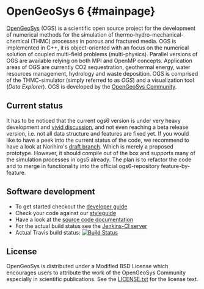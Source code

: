 OpenGeoSys 6                                                      {#mainpage}
============

[OpenGeoSys][ogs] (OGS) is a scientific open source project for the development of
numerical methods for the simulation of thermo-hydro-mechanical-chemical
(THMC) processes in porous and fractured media. OGS is implemented in C++, it
is object-oriented with an focus on the numerical solution of coupled multi-field
problems (multi-physics). Parallel versions of OGS are available relying on
both MPI and OpenMP concepts. Application areas of OGS are currently CO2
sequestration, geothermal energy, water resources management, hydrology and
waste deposition. OGS is comprised of the THMC-simulator (simply referred to as
*OGS*) and a visualization tool (*Data Explorer*). OGS is developed by the
[OpenGeoSys Community][ogs].

## Current status ##

It has to be noticed that the current ogs6 version is under very heavy development
and [vivid discussion](https://github.com/ufz/ogs/issues), and not even reaching a
beta release version, i.e. not all data structure and features are fixed yet. If
you would like to have a peek into the current status of the code, we recommend to
have a look at Norihiro's [draft branch](https://github.com/norihiro-w/ogs/tree/draft).
Which is merely a proposed prototype. However, it should compile out of the box
and supports many of the simulation processes in ogs5 already. The plan is to
refactor the code and to merge in functionality into the official ogs6-repository
feature-by-feature.

## Software development ##

- To get started checkout the [developer guide][devguide]
- Check your code against our [styleguide](http://ufz.github.io/styleguide/cppguide.xml)
- Have a look at the [source code documentation][docs]
- For the actual build status see the [Jenkins-CI server][jenkins-ci]
- Actual Travis build status: [![Build Status](https://travis-ci.org/ufz/ogs.png)](https://travis-ci.org/ufz/ogs)

## License ##

OpenGeoSys is distributed under a Modified BSD License which encourages users to
attribute the work of the OpenGeoSys Community especially in scientific
publications. See the [LICENSE.txt][license-source] for the license text.

[ogs]: http://www.opengeosys.org
[devguide]: http://docs.opengeosys.org/docs/devguide
[jenkins-ci]: https://svn.ufz.de:8443/job/OGS-6/
[docs]: http://doxygen.opengeosys.org
[license-source]: https://github.com/ufz/ogs/blob/master/LICENSE.txt

